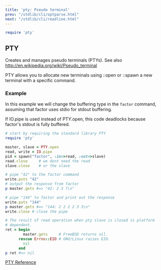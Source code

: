 ```yaml
---
title: 'pty: Pseudo terminal'
prev: "/stdlib/cli/optparse.html"
next: "/stdlib/cli/readline.html"
---
```



```ruby
require 'pty'
```

## PTY[](#pty)

Creates and manages pseudo terminals (PTYs). See also
http://en.wikipedia.org/wiki/Pseudo_terminal

PTY allows you to allocate new terminals using ::open or ::spawn a new
terminal with a specific command.

### Example[](#example)

In this example we will change the buffering type in the `factor`
command, assuming that factor uses stdio for stdout buffering.

If IO.pipe is used instead of PTY.open, this code deadlocks because
factor's stdout is fully buffered.


```ruby
# start by requiring the standard library PTY
require 'pty'

master, slave = PTY.open
read, write = IO.pipe
pid = spawn("factor", :in=>read, :out=>slave)
read.close     # we dont need the read
slave.close    # or the slave

# pipe "42" to the factor command
write.puts "42"
# output the response from factor
p master.gets #=> "42: 2 3 7\n"

# pipe "144" to factor and print out the response
write.puts "144"
p master.gets #=> "144: 2 2 2 2 3 3\n"
write.close # close the pipe

# The result of read operation when pty slave is closed is platform
# dependent.
ret = begin
        master.gets     # FreeBSD returns nil.
      rescue Errno::EIO # GNU/Linux raises EIO.
        nil
      end
p ret #=> nil
```

<a href='https://ruby-doc.org/stdlib-2.7.0/libdoc/pty/rdoc/PTY.html'
class='ruby-doc remote' target='_blank'>PTY Reference</a>



